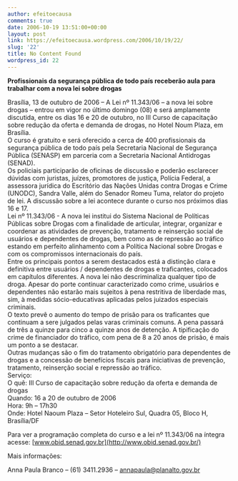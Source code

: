 ```yaml
---
author: efeitoecausa
comments: true
date: 2006-10-19 13:51:00+00:00
layout: post
link: https://efeitoecausa.wordpress.com/2006/10/19/22/
slug: '22'
title: No Content Found
wordpress_id: 22
---
```


>

**Profissionais da segurança pública de todo país receberão aula para trabalhar com a nova lei sobre drogas**  
  
Brasília, 13 de outubro de 2006 – A Lei nº 11.343/06 – a nova lei sobre drogas – entrou em vigor no último domingo (08) e será amplamente discutida, entre os dias 16 e 20 de outubro, no III Curso de capacitação sobre redução da oferta e demanda de drogas, no Hotel Noum Plaza, em Brasília.  
O curso é gratuito e será oferecido a cerca de 400 profissionais da segurança pública de todo país pela Secretaria Nacional de Segurança Pública (SENASP) em parceria com a Secretaria Nacional Antidrogas (SENAD).  
Os policiais participarão de oficinas de discussão e poderão esclarecer dúvidas com juristas, juízes, promotores de justiça, Polícia Federal, a assessora jurídica do Escritório das Nações Unidas contra Drogas e Crime (UNODC), Sandra Valle, além do Senador Romeu Tuma, relator do projeto de lei. A discussão sobre a lei acontece durante o curso nos próximos dias 16 e 17.  
Lei nº 11.343/06 - A nova lei institui do Sistema Nacional de Políticas Públicas sobre Drogas com a finalidade de articular, integrar, organizar e coordenar as atividades de prevenção, tratamento e reinserção social de usuários e dependentes de drogas, bem como as de repressão ao tráfico estando em perfeito alinhamento com a Política Nacional sobre Drogas e com os compromissos internacionais do país.  
Entre os principais pontos a serem destacados está a distinção clara e definitiva entre usuários / dependentes de drogas e traficantes, colocados em capítulos diferentes.  A nova lei não descriminaliza qualquer tipo de droga. Apesar do porte continuar caracterizado como crime, usuários e dependentes não estarão mais sujeitos à pena restritiva de liberdade mas, sim, à medidas sócio-educativas aplicadas pelos juizados especiais criminais.  
O texto prevê o aumento do tempo de prisão para os traficantes que continuam a sere julgados pelas varas criminais comuns. A pena passará de três a quinze para cinco a quinze anos de detenção. A tipificação do crime de financiador do tráfico, com pena de 8 a 20 anos de prisão, é mais um ponto a se destacar.  
Outras mudanças são o fim do tratamento obrigatório para dependentes de drogas e a concessão de benefícios fiscais para iniciativas de prevenção, tratamento, reinserção social e repressão ao tráfico.  
Serviço:  
O quê: III Curso de capacitação sobre redução da oferta e demanda de drogas  
Quando: 16 a 20 de outubro de 2006  
Hora: 9h – 17h30  
Onde: Hotel Naoum Plaza – Setor Hoteleiro Sul, Quadra 05, Bloco H, Brasília/DF  
  
  
Para ver a programação completa do curso e a lei nº 11.343/06 na íntegra acesse: [www.obid.senad.gov.br](http://www.obid.senad.gov.br/)  
  
Mais informações:  
  
Anna Paula Branco – (61) 3411.2936 – annapaula@planalto.gov.br

